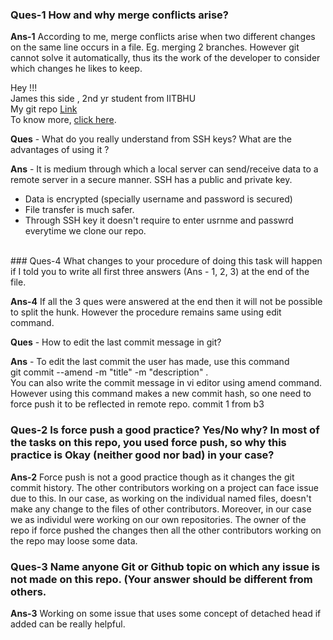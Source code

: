 ### Ques-1 How and why merge conflicts arise?

**Ans-1** According to me, merge conflicts arise when two different changes on the same line occurs in a file. Eg. merging 2 branches. However git cannot solve it automatically, thus its the work of the developer to consider which changes he likes to keep.

Hey !!! <br/>
James this side , 2nd yr student from IITBHU <br/>
My git repo <a href = "https://github.com/james3gh/go-git-jt">Link</a> <br/>
To know more, <a href = "https://github.com/james3gh">click here</a>.

**Ques** - What do you really understand from SSH keys? What are the advantages of using it ?

**Ans** - It is medium through which a local server can send/receive data to a remote server in a secure manner. SSH has a public and private key.

- Data is encrypted (specially username and password is secured)
- File transfer is much safer.
- Through SSH key it doesn't require to enter usrnme and passwrd everytime we clone our repo.

<br />
### Ques-4 What changes to your procedure of doing this task will happen if I told you to write all first three answers (Ans - 1, 2, 3) at the end of the file.

**Ans-4** If all the 3 ques were answered at the end then it will not be possible to split the hunk. However the procedure remains same using edit command.

**Ques** - How to edit the last commit message in git?

**Ans** - To edit the last commit the user has made, use this command <br />
git commit --amend -m "title" -m "description" . <br />
You can also write the commit message in vi editor using amend command.
However using this command makes a new commit hash, so one need to force push it to be reflected in remote repo.
commit 1 from b3

### Ques-2 Is force push a good practice? Yes/No why? In most of the tasks on this repo, you used force push, so why this practice is Okay (neither good nor bad) in your case?

**Ans-2** Force push is not a good practice though as it changes the git commit history. The other contributors working on a project can face issue due to this.
In our case, as working on the individual named files, doesn't make any change to the files of other contributors. Moreover, in our case we as individul were working on our own repositories. The owner of the repo if force pushed the changes then all the other contributors working on the repo may loose some data.

### Ques-3 Name anyone Git or Github topic on which any issue is not made on this repo. (Your answer should be different from others.

**Ans-3** Working on some issue that uses some concept of detached head if added can be really helpful.
